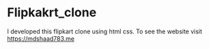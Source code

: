 # Flipkakrt_clone
I developed this flipkart clone using html css. To see the website visit https://mdshaad783.me
